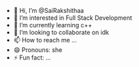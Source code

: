 - 👋 Hi, I’m @SaiRakshithaa
- 👀 I’m interested in Full Stack Development
- 🌱 I’m currently learning c++
- 💞️ I’m looking to collaborate on idk
- 📫 How to reach me ...
- 😄 Pronouns: she
- ⚡ Fun fact: ...

<!---
SaiRakshithaa/SaiRakshithaa is a ✨ special ✨ repository because its `README.md` (this file) appears on your GitHub profile.
You can click the Preview link to take a look at your changes.
--->

